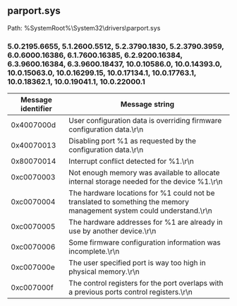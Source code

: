 ## parport.sys

Path: %SystemRoot%\System32\drivers\parport.sys

### 5.0.2195.6655, 5.1.2600.5512, 5.2.3790.1830, 5.2.3790.3959, 6.0.6000.16386, 6.1.7600.16385, 6.2.9200.16384, 6.3.9600.16384, 6.3.9600.18437, 10.0.10586.0, 10.0.14393.0, 10.0.15063.0, 10.0.16299.15, 10.0.17134.1, 10.0.17763.1, 10.0.18362.1, 10.0.19041.1, 10.0.22000.1

Message identifier | Message string
--- | ---
0x4007000d | User configuration data is overriding firmware configuration data.\r\n
0x40070013 | Disabling port %1 as requested by the configuration data.\r\n
0x80070014 | Interrupt conflict detected for %1.\r\n
0xc0070003 | Not enough memory was available to allocate internal storage needed for the device %1.\r\n
0xc0070004 | The hardware locations for %1 could not be translated to something the memory management system could understand.\r\n
0xc0070005 | The hardware addresses for %1 are already in use by another device.\r\n
0xc0070006 | Some firmware configuration information was incomplete.\r\n
0xc007000e | The user specified port is way too high in physical memory.\r\n
0xc007000f | The control registers for the port overlaps with a previous ports control registers.\r\n
